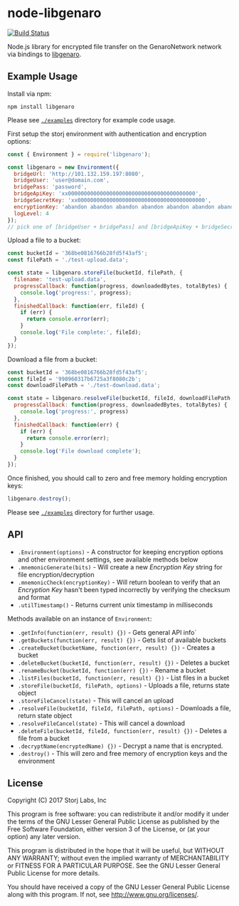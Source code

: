 # node-libgenaro

[![Build Status](https://travis-ci.org/GenaroNetwork/node-libgenaro.svg?branch=master)](https://travis-ci.org/GenaroNetwork/node-libgenaro)

Node.js library for encrypted file transfer on the GenaroNetwork network via bindings to [libgenaro](https://github.com/GenaroNetwork/libgenaro).

## Example Usage

Install via npm:
```
npm install libgenaro
```

Please see [`./examples`](/examples) directory for example code usage.

First setup the storj environment with authentication and encryption options:

```js
const { Environment } = require('libgenaro');

const libgenaro = new Environment({
  bridgeUrl: 'http://101.132.159.197:8080',
  bridgeUser: 'user@domain.com',
  bridgePass: 'password',
  bridgeApiKey: 'xx0000000000000000000000000000000000000000',
  bridgeSecretKey: 'xx0000000000000000000000000000000000000000',
  encryptionKey: 'abandon abandon abandon abandon abandon abandon abandon abandon abandon abandon abandon about',
  logLevel: 4
});
// pick one of [bridgeUser + bridgePass] and [bridgeApiKey + bridgeSecretKey]
```

Upload a file to a bucket:
```js
const bucketId = '368be0816766b28fd5f43af5';
const filePath = './test-upload.data';

const state = libgenaro.storeFile(bucketId, filePath, {
  filename: 'test-upload.data',
  progressCallback: function(progress, downloadedBytes, totalBytes) {
    console.log('progress:', progress);
  },
  finishedCallback: function(err, fileId) {
    if (err) {
      return console.error(err);
    }
    console.log('File complete:', fileId);
  }
});

```

Download a file from a bucket:

```js
const bucketId = '368be0816766b28fd5f43af5';
const fileId = '998960317b6725a3f8080c2b';
const downloadFilePath = './test-download.data';

const state = libgenaro.resolveFile(bucketId, fileId, downloadFilePath, {
  progressCallback: function(progress, downloadedBytes, totalBytes) {
    console.log('progress:', progress)
  },
  finishedCallback: function(err) {
    if (err) {
      return console.error(err);
    }
    console.log('File download complete');
  }
});
```

Once finished, you should call to zero and free memory holding encryption keys:

```js
libgenaro.destroy();
```

Please see [`./examples`](/examples) directory for further usage.

## API

- `.Environment(options)` - A constructor for keeping encryption options and other environment settings, see available methods below
- `.mnemonicGenerate(bits)` - Will create a new *Encryption Key* string for file encryption/decryption
- `.mnemonicCheck(encryptionKey)` - Will return boolean to verify that an *Encryption Key* hasn't been typed incorrectly by verifying the checksum and format
- `.utilTimestamp()` - Returns current unix timestamp in milliseconds

Methods available on an instance of `Environment`:

- `.getInfo(function(err, result) {})` - Gets general API info`
- `.getBuckets(function(err, result) {})` - Gets list of available buckets
- `.createBucket(bucketName, function(err, result) {})` - Creates a bucket
- `.deleteBucket(bucketId, function(err, result) {})` - Deletes a bucket
- `.renameBucket(bucketId, function(err) {})` - Rename a bucket
- `.listFiles(bucketId, function(err, result) {})` - List files in a bucket
- `.storeFile(bucketId, filePath, options)` - Uploads a file, returns state object
- `.storeFileCancel(state)` - This will cancel an upload
- `.resolveFile(bucketId, fileId, filePath, options)` - Downloads a file, return state object
- `.resolveFileCancel(state)` - This will cancel a download
- `.deleteFile(bucketId, fileId, function(err, result) {})` - Deletes a file from a bucket
- `.decryptName(encryptedName) {})` - Decrypt a name that is encrypted.
- `.destroy()` - This will zero and free memory of encryption keys and the environment


## License

Copyright (C) 2017 Storj Labs, Inc

This program is free software: you can redistribute it and/or modify
it under the terms of the GNU Lesser General Public License as published by
the Free Software Foundation, either version 3 of the License, or
(at your option) any later version.

This program is distributed in the hope that it will be useful,
but WITHOUT ANY WARRANTY; without even the implied warranty of
MERCHANTABILITY or FITNESS FOR A PARTICULAR PURPOSE.  See the
GNU Lesser General Public License for more details.

You should have received a copy of the GNU Lesser General Public License
along with this program.  If not, see <http://www.gnu.org/licenses/>.